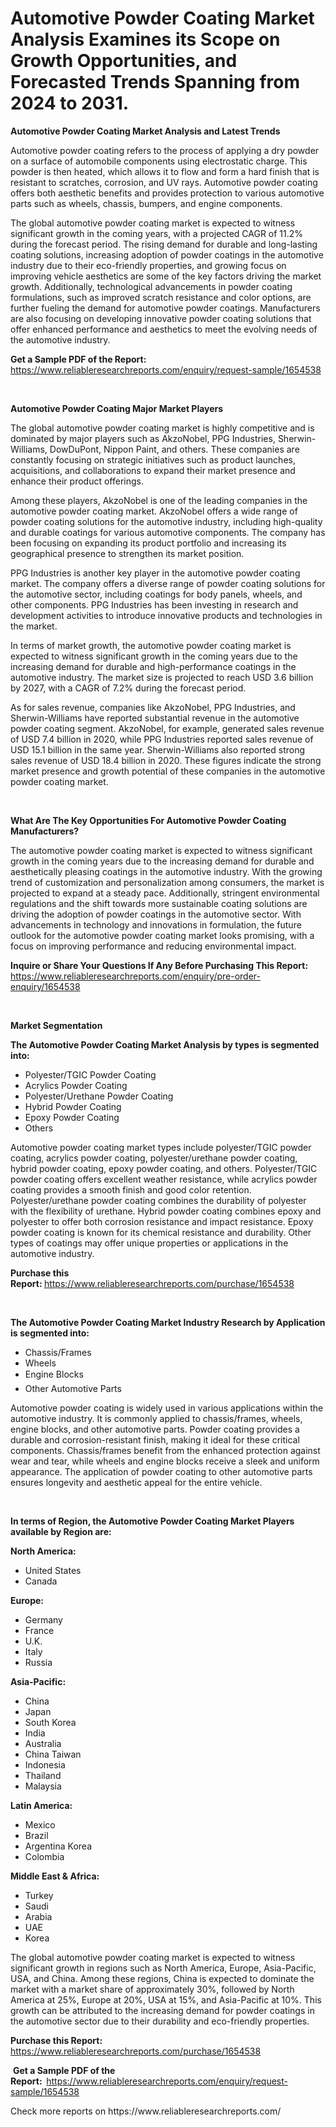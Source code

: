 <p><h1>Automotive Powder Coating Market Analysis Examines its Scope on Growth Opportunities, and Forecasted Trends Spanning from 2024 to 2031.</h1></p><p><strong>Automotive Powder Coating Market Analysis and Latest Trends</strong></p>
<p><p>Automotive powder coating refers to the process of applying a dry powder on a surface of automobile components using electrostatic charge. This powder is then heated, which allows it to flow and form a hard finish that is resistant to scratches, corrosion, and UV rays. Automotive powder coating offers both aesthetic benefits and provides protection to various automotive parts such as wheels, chassis, bumpers, and engine components.</p><p>The global automotive powder coating market is expected to witness significant growth in the coming years, with a projected CAGR of 11.2% during the forecast period. The rising demand for durable and long-lasting coating solutions, increasing adoption of powder coatings in the automotive industry due to their eco-friendly properties, and growing focus on improving vehicle aesthetics are some of the key factors driving the market growth. Additionally, technological advancements in powder coating formulations, such as improved scratch resistance and color options, are further fueling the demand for automotive powder coatings. Manufacturers are also focusing on developing innovative powder coating solutions that offer enhanced performance and aesthetics to meet the evolving needs of the automotive industry.</p></p>
<p><strong>Get a Sample PDF of the Report:&nbsp;</strong> <a href="https://www.reliableresearchreports.com/enquiry/request-sample/1654538">https://www.reliableresearchreports.com/enquiry/request-sample/1654538</a></p>
<p>&nbsp;</p>
<p><strong>Automotive Powder Coating Major Market Players</strong></p>
<p><p>The global automotive powder coating market is highly competitive and is dominated by major players such as AkzoNobel, PPG Industries, Sherwin-Williams, DowDuPont, Nippon Paint, and others. These companies are constantly focusing on strategic initiatives such as product launches, acquisitions, and collaborations to expand their market presence and enhance their product offerings.</p><p>Among these players, AkzoNobel is one of the leading companies in the automotive powder coating market. AkzoNobel offers a wide range of powder coating solutions for the automotive industry, including high-quality and durable coatings for various automotive components. The company has been focusing on expanding its product portfolio and increasing its geographical presence to strengthen its market position.</p><p>PPG Industries is another key player in the automotive powder coating market. The company offers a diverse range of powder coating solutions for the automotive sector, including coatings for body panels, wheels, and other components. PPG Industries has been investing in research and development activities to introduce innovative products and technologies in the market.</p><p>In terms of market growth, the automotive powder coating market is expected to witness significant growth in the coming years due to the increasing demand for durable and high-performance coatings in the automotive industry. The market size is projected to reach USD 3.6 billion by 2027, with a CAGR of 7.2% during the forecast period.</p><p>As for sales revenue, companies like AkzoNobel, PPG Industries, and Sherwin-Williams have reported substantial revenue in the automotive powder coating segment. AkzoNobel, for example, generated sales revenue of USD 7.4 billion in 2020, while PPG Industries reported sales revenue of USD 15.1 billion in the same year. Sherwin-Williams also reported strong sales revenue of USD 18.4 billion in 2020. These figures indicate the strong market presence and growth potential of these companies in the automotive powder coating market.</p></p>
<p>&nbsp;</p>
<p><strong>What Are The Key Opportunities For Automotive Powder Coating Manufacturers?</strong></p>
<p><p>The automotive powder coating market is expected to witness significant growth in the coming years due to the increasing demand for durable and aesthetically pleasing coatings in the automotive industry. With the growing trend of customization and personalization among consumers, the market is projected to expand at a steady pace. Additionally, stringent environmental regulations and the shift towards more sustainable coating solutions are driving the adoption of powder coatings in the automotive sector. With advancements in technology and innovations in formulation, the future outlook for the automotive powder coating market looks promising, with a focus on improving performance and reducing environmental impact.</p></p>
<p><strong>Inquire or Share Your Questions If Any Before Purchasing This Report:</strong> <a href="https://www.reliableresearchreports.com/enquiry/pre-order-enquiry/1654538">https://www.reliableresearchreports.com/enquiry/pre-order-enquiry/1654538</a></p>
<p>&nbsp;</p>
<p><strong>Market Segmentation</strong></p>
<p><strong>The Automotive Powder Coating Market Analysis by types is segmented into:</strong></p>
<p><ul><li>Polyester/TGIC Powder Coating</li><li>Acrylics Powder Coating</li><li>Polyester/Urethane Powder Coating</li><li>Hybrid Powder Coating</li><li>Epoxy Powder Coating</li><li>Others</li></ul></p>
<p><p>Automotive powder coating market types include polyester/TGIC powder coating, acrylics powder coating, polyester/urethane powder coating, hybrid powder coating, epoxy powder coating, and others. Polyester/TGIC powder coating offers excellent weather resistance, while acrylics powder coating provides a smooth finish and good color retention. Polyester/urethane powder coating combines the durability of polyester with the flexibility of urethane. Hybrid powder coating combines epoxy and polyester to offer both corrosion resistance and impact resistance. Epoxy powder coating is known for its chemical resistance and durability. Other types of coatings may offer unique properties or applications in the automotive industry.</p></p>
<p><strong>Purchase this Report:&nbsp;</strong><a href="https://www.reliableresearchreports.com/purchase/1654538">https://www.reliableresearchreports.com/purchase/1654538</a></p>
<p>&nbsp;</p>
<p><strong>The Automotive Powder Coating Market Industry Research by Application is segmented into:</strong></p>
<p><ul><li>Chassis/Frames</li><li>Wheels</li><li>Engine Blocks</li><li>Other Automotive Parts</li></ul></p>
<p><p>Automotive powder coating is widely used in various applications within the automotive industry. It is commonly applied to chassis/frames, wheels, engine blocks, and other automotive parts. Powder coating provides a durable and corrosion-resistant finish, making it ideal for these critical components. Chassis/frames benefit from the enhanced protection against wear and tear, while wheels and engine blocks receive a sleek and uniform appearance. The application of powder coating to other automotive parts ensures longevity and aesthetic appeal for the entire vehicle.</p></p>
<p>&nbsp;</p>
<p><strong>In terms of Region, the Automotive Powder Coating Market Players available by Region are:</strong></p>
<p>
    <p> <strong> North America: </strong>
        <ul>
            <li>United States</li>
            <li>Canada</li>
        </ul>
        </p> 
    <p> <strong> Europe: </strong>
        <ul>
            <li>Germany</li>
            <li>France</li>
            <li>U.K.</li>
            <li>Italy</li>
            <li>Russia</li>
        </ul>
        </p> 
    <p> <strong> Asia-Pacific: </strong>
        <ul>
            <li>China</li>
            <li>Japan</li>
            <li>South Korea</li>
            <li>India</li>
            <li>Australia</li>
            <li>China Taiwan</li>
            <li>Indonesia</li>
            <li>Thailand</li>
            <li>Malaysia</li>
        </ul>
        </p> 
    <p> <strong> Latin America: </strong>
        <ul>
            <li>Mexico</li>
            <li>Brazil</li>
            <li>Argentina Korea</li>
            <li>Colombia</li>
        </ul>
        </p> 
    <p> <strong> Middle East & Africa: </strong>
        <ul>
            <li>Turkey</li>
            <li>Saudi</li>
            <li>Arabia</li>
            <li>UAE</li>
            <li>Korea</li>
        </ul>
    </p>
    </p>
<p><p>The global automotive powder coating market is expected to witness significant growth in regions such as North America, Europe, Asia-Pacific, USA, and China. Among these regions, China is expected to dominate the market with a market share of approximately 30%, followed by North America at 25%, Europe at 20%, USA at 15%, and Asia-Pacific at 10%. This growth can be attributed to the increasing demand for powder coatings in the automotive sector due to their durability and eco-friendly properties.</p></p>
<p><strong>Purchase this Report: </strong><a href="https://www.reliableresearchreports.com/purchase/1654538">https://www.reliableresearchreports.com/purchase/1654538</a></p>
<p>&nbsp;<strong>Get a Sample PDF of the Report:&nbsp;&nbsp;</strong><a href="https://www.reliableresearchreports.com/enquiry/request-sample/1654538">https://www.reliableresearchreports.com/enquiry/request-sample/1654538</a></p>
<p><strong></strong></p>
<p>Check more reports on https://www.reliableresearchreports.com/</p>